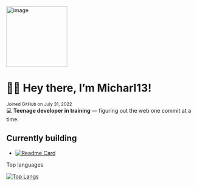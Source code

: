 <img width="160" height="160" alt="image" src="https://github.com/user-attachments/assets/eb150c32-8deb-4093-a931-c0b36a47e367" />

# 👋🏻 Hey there, I’m Micharl13!
<sub>Joined GitHub on July 31, 2022</sub>
<br>
💻 **Teenage developer in training** — figuring out the web one commit at a time.

## Currently building

- [![Readme Card](https://github-readme-stats.vercel.app/api/pin/?username=micharl13&repo=Vector-front-end-framework)](https://github.com/anuraghazra/github-readme-stats)  

Top languages

[![Top Langs](https://github-readme-stats.vercel.app/api/top-langs/?username=micharl13)](https://github.com/anuraghazra/github-readme-stats)

